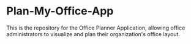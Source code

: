 # Plan-My-Office-App
This is the repository for the Office Planner Application, allowing office administrators to visualize and plan their organization's office layout.
